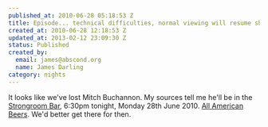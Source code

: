 ```yaml
--- 
published_at: 2010-06-28 05:18:53 Z
title: Episode... technical difficulties, normal viewing will resume shortly
created_at: 2010-06-28 12:18:53 Z
updated_at: 2013-02-12 23:09:30 Z
status: Published
created_by: 
  email: james@abscond.org
  name: James Darling
category: nights
---
```


It looks like we've lost Mitch Buchannon. My sources tell me he'll be in the [Strongroom Bar][1], 6:30pm tonight, Monday 28th June 2010. [All American Beers][2]. We'd better get there for then.

[1]:http://www.fancyapint.com/pubs/pub2927.php
[2]:http://events.myspace.com/External/Share/Event/View/4448162
